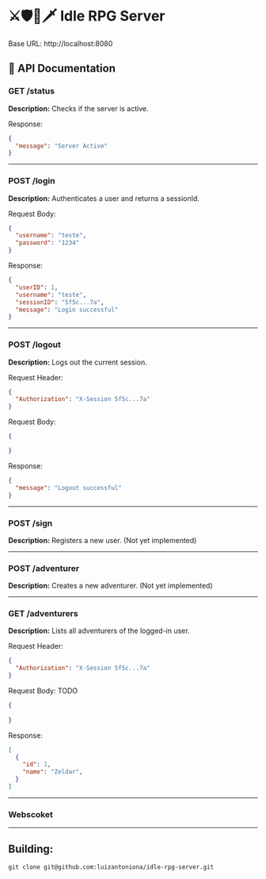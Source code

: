 # ⚔️🛡️🏹🗡️ Idle RPG Server

Base URL: http://localhost:8080

## 📘 API Documentation

### GET /status

**Description:** Checks if the server is active.

Response:
```json
{
  "message": "Server Active"
}
```
---

### POST /login

**Description:** Authenticates a user and returns a sessionId.

Request Body:
```json
{
  "username": "teste",
  "password": "1234"
}
```

Response:
```json
{
  "userID": 1,
  "username": "teste",
  "sessionID": "5f5c...7a",
  "message": "Login successful"
}
```
---

### POST /logout

**Description:** Logs out the current session.

Request Header:
```json
{
  "Authorization": "X-Session 5f5c...7a"
}
```

Request Body:
```json
{

}
```

Response:
```json
{
  "message": "Logout successful"
}
```

---

### POST /sign

**Description:** Registers a new user. (Not yet implemented)

---

### POST /adventurer

**Description:** Creates a new adventurer. (Not yet implemented)

---

### GET /adventurers

**Description:** Lists all adventurers of the logged-in user.

Request Header:
```json
{
  "Authorization": "X-Session 5f5c...7a"
}
```

Request Body: TODO
```json
{
    
}
```

Response:
```json
[
  {
    "id": 1,
    "name": "Zeldar",
  }
]
```

---

### Webscoket


---

## Building:
```
git clone git@github.com:luizantoniona/idle-rpg-server.git
```